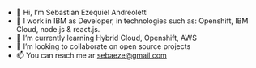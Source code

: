 - 👋 Hi, I’m Sebastian Ezequiel Andreoletti
- 👀 I work in IBM as Developer, in technologies such as: Openshift, IBM Cloud, node.js & react.js.
- 🌱 I’m currently learning Hybrid Cloud, Openshift, AWS
- 💞️ I’m looking to collaborate on open source projects
- 📫 You can reach me ar sebaeze@gmail.com   

<!---
sebaeze/sebaeze is a ✨ special ✨ repository because its `README.md` (this file) appears on your GitHub profile.
You can click the Preview link to take a look at your changes.
--->
